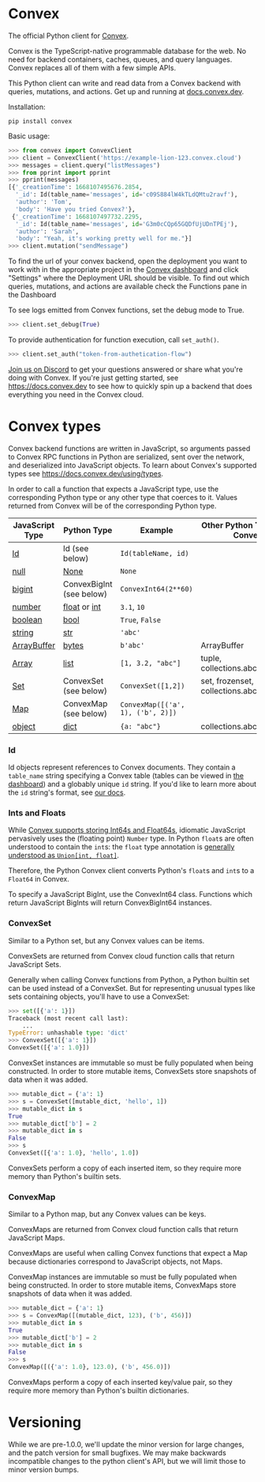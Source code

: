 # Convex

The official Python client for [Convex](https://convex.dev/).

Convex is the TypeScript-native programmable database for the web. No need for
backend containers, caches, queues, and query languages. Convex replaces all of
them with a few simple APIs.

This Python client can write and read data from a Convex backend with queries,
mutations, and actions. Get up and running at
[docs.convex.dev](https://docs.convex.dev/introduction/).

Installation:

    pip install convex

Basic usage:

```python
>>> from convex import ConvexClient
>>> client = ConvexClient('https://example-lion-123.convex.cloud')
>>> messages = client.query("listMessages")
>>> from pprint import pprint
>>> pprint(messages)
[{'_creationTime': 1668107495676.2854,
  '_id': Id(table_name='messages', id='c09S884lW4kTLdQMtu2ravf'),
  'author': 'Tom',
  'body': 'Have you tried Convex?'},
 {'_creationTime': 1668107497732.2295,
  '_id': Id(table_name='messages', id='G3m0cCQp65GQDfUjUDnTPEj'),
  'author': 'Sarah',
  'body': "Yeah, it's working pretty well for me."}]
>>> client.mutation("sendMessage")
```

To find the url of your convex backend, open the deployment you want to work
with in the appropriate project in the
[Convex dashboard](https://dashboard.convex.dev) and click "Settings" where the
Deployment URL should be visible. To find out which queries, mutations, and
actions are available check the Functions pane in the Dashboard

To see logs emitted from Convex functions, set the debug mode to True.

```python
>>> client.set_debug(True)
```

To provide authentication for function execution, call `set_auth()`.

```python
>>> client.set_auth("token-from-authetication-flow")
```

[Join us on Discord](https://www.convex.dev/community) to get your questions
answered or share what you're doing with Convex. If you're just getting started,
see https://docs.convex.dev to see how to quickly spin up a backend that does
everything you need in the Convex cloud.

# Convex types

Convex backend functions are written in JavaScript, so arguments passed to
Convex RPC functions in Python are serialized, sent over the network, and
deserialized into JavaScript objects. To learn about Convex's supported types
see https://docs.convex.dev/using/types.

In order to call a function that expects a JavaScript type, use the
corresponding Python type or any other type that coerces to it. Values returned
from Convex will be of the corresponding Python type.

| JavaScript Type                                                                                             | Python Type                                                                                                                    | Example                           | Other Python Types that Convert     |
| ----------------------------------------------------------------------------------------------------------- | ------------------------------------------------------------------------------------------------------------------------------ | --------------------------------- | ----------------------------------- |
| [Id](https://docs.convex.dev/api/classes/values.GenericId)                                                  | Id (see below)                                                                                                                 | `Id(tableName, id)`               |                                     |
| [null](https://developer.mozilla.org/en-US/docs/Web/JavaScript/Data_structures#null_type)                   | [None](https://docs.python.org/3/library/stdtypes.html#the-null-object)                                                        | `None`                            |                                     |
| [bigint](https://developer.mozilla.org/en-US/docs/Web/JavaScript/Data_structures#bigint_type)               | ConvexBigInt (see below)                                                                                                       | `ConvexInt64(2**60)`              |                                     |
| [number](https://developer.mozilla.org/en-US/docs/Web/JavaScript/Data_structures#number_type)               | [float](https://docs.python.org/3/library/functions.html#float) or [int](https://docs.python.org/3/library/functions.html#int) | `3.1`, `10`                       |                                     |
| [boolean](https://developer.mozilla.org/en-US/docs/Web/JavaScript/Data_structures#boolean_type)             | [bool](https://docs.python.org/3/library/functions.html#bool)                                                                  | `True`, `False`                   |                                     |
| [string](https://developer.mozilla.org/en-US/docs/Web/JavaScript/Data_structures#string_type)               | [str](https://docs.python.org/3/library/stdtypes.html#str)                                                                     | `'abc'`                           |                                     |
| [ArrayBuffer](https://developer.mozilla.org/en-US/docs/Web/JavaScript/Reference/Global_Objects/ArrayBuffer) | [bytes](https://docs.python.org/3/library/stdtypes.html#bytes)                                                                 | `b'abc'`                          | ArrayBuffer                         |
| [Array](https://developer.mozilla.org/en-US/docs/Web/JavaScript/Reference/Global_Objects/Array)             | [list](https://docs.python.org/3/library/stdtypes.html#list)                                                                   | `[1, 3.2, "abc"]`                 | tuple, collections.abc.Sequence     |
| [Set](https://developer.mozilla.org/en-US/docs/Web/JavaScript/Reference/Global_Objects/Set)                 | ConvexSet (see below)                                                                                                          | `ConvexSet([1,2])`                | set, frozenset, collections.abc.Set |
| [Map](https://developer.mozilla.org/en-US/docs/Web/JavaScript/Reference/Global_Objects/Map)                 | ConvexMap (see below)                                                                                                          | `ConvexMap([('a', 1), ('b', 2)])` |                                     |
| [object](https://developer.mozilla.org/en-US/docs/Web/JavaScript/Data_structures#objects)                   | [dict](https://docs.python.org/3/library/stdtypes.html#dict)                                                                   | `{a: "abc"}`                      | collections.abc.Mapping             |

### Id

Id objects represent references to Convex documents. They contain a `table_name`
string specifying a Convex table (tables can be viewed in
[the dashboard](https://dashboard.convex.dev)) and a globably unique `id`
string. If you'd like to learn more about the `id` string's format, see
[our docs](https://docs.convex.dev/api/classes/values.GenericId).

### Ints and Floats

While
[Convex supports storing Int64s and Float64s](https://docs.convex.dev/using/types#convex-types),
idiomatic JavaScript pervasively uses the (floating point) `Number` type. In
Python `float`s are often understood to contain the `int`s: the `float` type
annotation is
[generally understood as `Union[int, float]`](https://peps.python.org/pep-0484/#the-numeric-tower).

Therefore, the Python Convex client converts Python's `float`s and `int`s to a
`Float64` in Convex.

To specify a JavaScript BigInt, use the ConvexInt64 class. Functions which
return JavaScript BigInts will return ConvexBigInt64 instances.

### ConvexSet

Similar to a Python set, but any Convex values can be items.

ConvexSets are returned from Convex cloud function calls that return JavaScript
Sets.

Generally when calling Convex functions from Python, a Python builtin set can be
used instead of a ConvexSet. But for representing unusual types like sets
containing objects, you'll have to use a ConvexSet:

```python
>>> set([{'a': 1}])
Traceback (most recent call last):
    ...
TypeError: unhashable type: 'dict'
>>> ConvexSet([{'a': 1}])
ConvexSet([{'a': 1.0}])
```

ConvexSet instances are immutable so must be fully populated when being
constructed. In order to store mutable items, ConvexSets store snapshots of data
when it was added.

```python
>>> mutable_dict = {'a': 1}
>>> s = ConvexSet([mutable_dict, 'hello', 1])
>>> mutable_dict in s
True
>>> mutable_dict['b'] = 2
>>> mutable_dict in s
False
>>> s
ConvexSet([{'a': 1.0}, 'hello', 1.0])
```

ConvexSets perform a copy of each inserted item, so they require more memory
than Python's builtin sets.

### ConvexMap

Similar to a Python map, but any Convex values can be keys.

ConvexMaps are returned from Convex cloud function calls that return JavaScript
Maps.

ConvexMaps are useful when calling Convex functions that expect a Map because
dictionaries correspond to JavaScript objects, not Maps.

ConvexMap instances are immutable so must be fully populated when being
constructed. In order to store mutable items, ConvexMaps store snapshots of data
when it was added.

```python
>>> mutable_dict = {'a': 1}
>>> s = ConvexMap([(mutable_dict, 123), ('b', 456)])
>>> mutable_dict in s
True
>>> mutable_dict['b'] = 2
>>> mutable_dict in s
False
>>> s
ConvexMap([({'a': 1.0}, 123.0), ('b', 456.0)])
```

ConvexMaps perform a copy of each inserted key/value pair, so they require more
memory than Python's builtin dictionaries.

# Versioning

While we are pre-1.0.0, we'll update the minor version for large changes, and
the patch version for small bugfixes. We may make backwards incompatible changes
to the python client's API, but we will limit those to minor version bumps.
